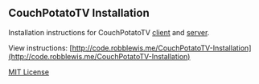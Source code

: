 ## CouchPotatoTV Installation

Installation instructions for CouchPotatoTV [client](https://github.com/rmlewisuk/CouchPotatoTV-Client) and [server](https://github.com/rmlewisuk/CouchPotatoTV-Server).

View instructions: [http://code.robblewis.me/CouchPotatoTV-Installation](http://code.robblewis.me/CouchPotatoTV-Installation)



[MIT License](http://rmlewisuk.mit-license.org/)